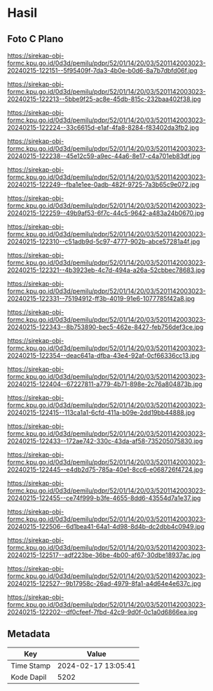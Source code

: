 # Hasil

## Foto C Plano

https://sirekap-obj-formc.kpu.go.id/0d3d/pemilu/pdpr/52/01/14/20/03/5201142003023-20240215-122151--5f95409f-7da3-4b0e-b0d6-8a7b7dbfd06f.jpg

https://sirekap-obj-formc.kpu.go.id/0d3d/pemilu/pdpr/52/01/14/20/03/5201142003023-20240215-122213--5bbe9f25-ac8e-45db-815c-232baa402f38.jpg

https://sirekap-obj-formc.kpu.go.id/0d3d/pemilu/pdpr/52/01/14/20/03/5201142003023-20240215-122224--33c6615d-e1af-4fa8-8284-f83402da3fb2.jpg

https://sirekap-obj-formc.kpu.go.id/0d3d/pemilu/pdpr/52/01/14/20/03/5201142003023-20240215-122238--45e12c59-a9ec-44a6-8e17-c4a701eb83df.jpg

https://sirekap-obj-formc.kpu.go.id/0d3d/pemilu/pdpr/52/01/14/20/03/5201142003023-20240215-122249--fba1e1ee-0adb-482f-9725-7a3b65c9e072.jpg

https://sirekap-obj-formc.kpu.go.id/0d3d/pemilu/pdpr/52/01/14/20/03/5201142003023-20240215-122259--49b9af53-6f7c-44c5-9642-a483a24b0670.jpg

https://sirekap-obj-formc.kpu.go.id/0d3d/pemilu/pdpr/52/01/14/20/03/5201142003023-20240215-122310--c51adb9d-5c97-4777-902b-abce57281a4f.jpg

https://sirekap-obj-formc.kpu.go.id/0d3d/pemilu/pdpr/52/01/14/20/03/5201142003023-20240215-122321--4b3923eb-4c7d-494a-a26a-52cbbec78683.jpg

https://sirekap-obj-formc.kpu.go.id/0d3d/pemilu/pdpr/52/01/14/20/03/5201142003023-20240215-122331--75194912-ff3b-4019-91e6-1077785f42a8.jpg

https://sirekap-obj-formc.kpu.go.id/0d3d/pemilu/pdpr/52/01/14/20/03/5201142003023-20240215-122343--8b753890-bec5-462e-8427-feb756def3ce.jpg

https://sirekap-obj-formc.kpu.go.id/0d3d/pemilu/pdpr/52/01/14/20/03/5201142003023-20240215-122354--deac641a-dfba-43e4-92af-0cf66336cc13.jpg

https://sirekap-obj-formc.kpu.go.id/0d3d/pemilu/pdpr/52/01/14/20/03/5201142003023-20240215-122404--67227811-a779-4b71-898e-2c76a804873b.jpg

https://sirekap-obj-formc.kpu.go.id/0d3d/pemilu/pdpr/52/01/14/20/03/5201142003023-20240215-122415--113ca1a1-6cfd-411a-b09e-2dd19bb44888.jpg

https://sirekap-obj-formc.kpu.go.id/0d3d/pemilu/pdpr/52/01/14/20/03/5201142003023-20240215-122433--172ae742-330c-43da-af58-735205075830.jpg

https://sirekap-obj-formc.kpu.go.id/0d3d/pemilu/pdpr/52/01/14/20/03/5201142003023-20240215-122445--e4db2d75-785a-40e1-8cc6-e068726f4724.jpg

https://sirekap-obj-formc.kpu.go.id/0d3d/pemilu/pdpr/52/01/14/20/03/5201142003023-20240215-122455--ce74f999-b3fe-4655-8dd6-43554d7a1e37.jpg

https://sirekap-obj-formc.kpu.go.id/0d3d/pemilu/pdpr/52/01/14/20/03/5201142003023-20240215-122506--6d1bea41-64a1-4d98-8d4b-dc2dbb4c0949.jpg

https://sirekap-obj-formc.kpu.go.id/0d3d/pemilu/pdpr/52/01/14/20/03/5201142003023-20240215-122517--adf223be-36be-4b00-af67-30dbe18937ac.jpg

https://sirekap-obj-formc.kpu.go.id/0d3d/pemilu/pdpr/52/01/14/20/03/5201142003023-20240215-122527--9b17958c-26ad-4979-8fa1-a4d64e4e637c.jpg

https://sirekap-obj-formc.kpu.go.id/0d3d/pemilu/pdpr/52/01/14/20/03/5201142003023-20240215-122202--df0cfeef-7fbd-42c9-9d0f-0c1a0d6866ea.jpg


## Metadata

| Key        | Value               |
| ---------- | ------------------- |
| Time Stamp | 2024-02-17 13:05:41 |
| Kode Dapil | 5202                |




